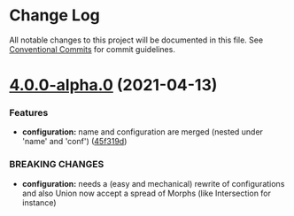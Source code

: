 # Change Log

All notable changes to this project will be documented in this file.
See [Conventional Commits](https://conventionalcommits.org) for commit guidelines.

# [4.0.0-alpha.0](https://github.com/sledorze/morphic-ts/compare/@morphic-ts/summoners@3.0.0...@morphic-ts/summoners@4.0.0-alpha.0) (2021-04-13)


### Features

* **configuration:** name and configuration are merged (nested under 'name' and 'conf') ([45f319d](https://github.com/sledorze/morphic-ts/commit/45f319d536905ab1a4f22f78b6fd032ce6f4830f))


### BREAKING CHANGES

* **configuration:** needs a (easy and mechanical) rewrite of configurations and also Union now accept a
spread of Morphs (like Intersection for instance)
